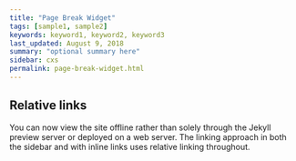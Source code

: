 ```yaml
---
title: "Page Break Widget"
tags: [sample1, sample2]
keywords: keyword1, keyword2, keyword3
last_updated: August 9, 2018
summary: "optional summary here"
sidebar: cxs
permalink: page-break-widget.html
---
```

## Relative links

You can now view the site offline rather than solely through the Jekyll preview server or deployed on a web server. The linking approach in both the sidebar and with inline links uses relative linking throughout.